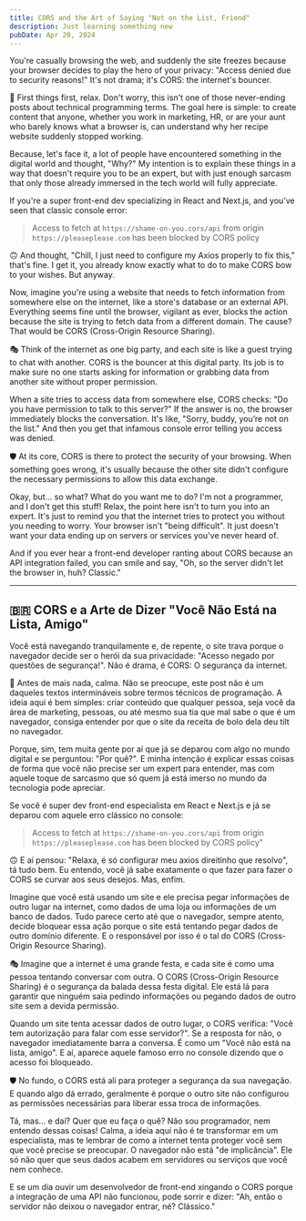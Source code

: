 ```yaml
---
title: CORS and the Art of Saying "Not on the List, Friend"
description: Just learning something new
pubDate: Apr 20, 2024
---
```


You're casually browsing the web, and suddenly the site freezes because your browser decides to play the hero of your privacy: "Access denied due to security reasons!" It's not drama; it's CORS: the internet's bouncer.

🧘 First things first, relax. Don't worry, this isn't one of those never-ending posts about technical programming terms. The goal here is simple: to create content that anyone, whether you work in marketing, HR, or are your aunt who barely knows what a browser is, can understand why her recipe website suddenly stopped working.

Because, let's face it, a lot of people have encountered something in the digital world and thought, "Why?" My intention is to explain these things in a way that doesn't require you to be an expert, but with just enough sarcasm that only those already immersed in the tech world will fully appreciate.

If you're a super front-end dev specializing in React and Next.js, and you’ve seen that classic console error:

> Access to fetch at `https://shame-on-you.cors/api` from origin `https://pleaseplease.com` has been blocked by CORS policy

🙃 And thought, "Chill, I just need to configure my Axios properly to fix this," that's fine. I get it, you already know exactly what to do to make CORS bow to your wishes. But anyway.

Now, imagine you're using a website that needs to fetch information from somewhere else on the internet, like a store's database or an external API. Everything seems fine until the browser, vigilant as ever, blocks the action because the site is trying to fetch data from a different domain. The cause? That would be CORS (Cross-Origin Resource Sharing).

🎭 Think of the internet as one big party, and each site is like a guest trying to chat with another. CORS is the bouncer at this digital party. Its job is to make sure no one starts asking for information or grabbing data from another site without proper permission.

When a site tries to access data from somewhere else, CORS checks: "Do you have permission to talk to this server?" If the answer is no, the browser immediately blocks the conversation. It's like, "Sorry, buddy, you’re not on the list." And then you get that infamous console error telling you access was denied.

🛡️ At its core, CORS is there to protect the security of your browsing. When something goes wrong, it's usually because the other site didn't configure the necessary permissions to allow this data exchange.

Okay, but... so what? What do you want me to do? I'm not a programmer, and I don't get this stuff!
Relax, the point here isn't to turn you into an expert. It's just to remind you that the internet tries to protect you without you needing to worry. Your browser isn't "being difficult". It just doesn't want your data ending up on servers or services you've never heard of.

And if you ever hear a front-end developer ranting about CORS because an API integration failed, you can smile and say, "Oh, so the server didn't let the browser in, huh? Classic."

---

<a id="br"></a>

## 🇧🇷 CORS e a Arte de Dizer "Você Não Está na Lista, Amigo"

Você está navegando tranquilamente e, de repente, o site trava porque o navegador decide ser o herói da sua privacidade: "Acesso negado por questões de segurança!". Não é drama, é CORS: O segurança da internet.

🧘 Antes de mais nada, calma. Não se preocupe, este post não é um daqueles textos intermináveis sobre termos técnicos de programação. A ideia aqui é bem simples: criar conteúdo que qualquer pessoa, seja você da área de marketing, pessoas, ou até mesmo sua tia que mal sabe o que é um navegador, consiga entender por que o site da receita de bolo dela deu tilt no navegador.

Porque, sim, tem muita gente por aí que já se deparou com algo no mundo digital e se perguntou: "Por quê?". E minha intenção é explicar essas coisas de forma que você não precise ser um expert para entender, mas com aquele toque de sarcasmo que só quem já está imerso no mundo da tecnologia pode apreciar.

Se você é super dev front-end especialista em React e Next.js e já se deparou com aquele erro clássico no console:

> Access to fetch at `https://shame-on-you.cors/api` from origin `https://pleaseplease.com` has been blocked by CORS policy"

🙃 E aí pensou: "Relaxa, é só configurar meu axios direitinho que resolvo", tá tudo bem. Eu entendo, você já sabe exatamente o que fazer para fazer o CORS se curvar aos seus desejos. Mas, enfim.

Imagine que você está usando um site e ele precisa pegar informações de outro lugar na internet, como dados de uma loja ou informações de um banco de dados. Tudo parece certo até que o navegador, sempre atento, decide bloquear essa ação porque o site está tentando pegar dados de outro domínio diferente. E o responsável por isso é o tal do CORS (Cross-Origin Resource Sharing).

🎭 Imagine que a internet é uma grande festa, e cada site é como uma pessoa tentando conversar com outra. O CORS (Cross-Origin Resource Sharing) é o segurança da balada dessa festa digital. Ele está lá para garantir que ninguém saia pedindo informações ou pegando dados de outro site sem a devida permissão.

Quando um site tenta acessar dados de outro lugar, o CORS verifica: "Você tem autorização para falar com esse servidor?". Se a resposta for não, o navegador imediatamente barra a conversa. É como um "Você não está na lista, amigo". E aí, aparece aquele famoso erro no console dizendo que o acesso foi bloqueado.

🛡️ No fundo, o CORS está ali para proteger a segurança da sua navegação. E quando algo dá errado, geralmente é porque o outro site não configurou as permissões necessárias para liberar essa troca de informações.

Tá, mas... e daí? Quer que eu faça o quê? Não sou programador, nem entendo dessas coisas!
Calma, a ideia aqui não é te transformar em um especialista, mas te lembrar de como a internet tenta proteger você sem que você precise se preocupar. O navegador não está "de implicância". Ele só não quer que seus dados acabem em servidores ou serviços que você nem conhece.

E se um dia ouvir um desenvolvedor de front-end xingando o CORS porque a integração de uma API não funcionou, pode sorrir e dizer: "Ah, então o servidor não deixou o navegador entrar, né? Clássico."
